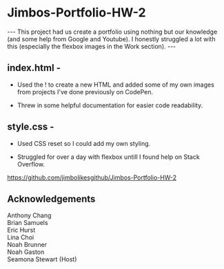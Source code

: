 # Jimbos-Portfolio-HW-2

--- This project had us create a portfolio using nothing but our knowledge (and some help from
Google and Youtube). I honestly struggled a lot with this (especially the flexbox images in the 
Work section).  ---

index.html - 
----------
* Used the ! to create a new HTML and added some of my own images from projects I've done previously on CodePen.

* Threw in some helpful documentation for easier code readability.

style.css - 
---------
* Used CSS reset so I could add my own styling.

* Struggled for over a day with flexbox untill I found help on Stack Overflow.

https://github.com/jimbolikesgithub/Jimbos-Portfolio-HW-2

Acknowledgements
----------------
Anthony Chang</br>
Brian Samuels <br/>
Eric Hurst <br/>
Lina Choi <br/>
Noah Brunner</br>
Noah Gaston</br>
Seamona Stewart (Host)